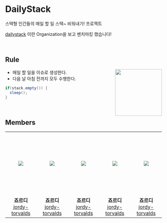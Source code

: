 # DailyStack 

 스택형 인간들의 매일 할 일 스택~ 비워내기! 프로젝트  
 
 [dailystack](https://github.com/dailystack/dailystack, "dailystack") 이란 Organization을 보고 벤치마킹 했습니다!
 

<br>

## Rule

<img src="https://avatars.githubusercontent.com/u/58139899?v=4" width="150px" align="right">

- 매일 할 일을 이슈로 생성한다.
- 다음 날 아침 전까지 모두 수행한다.

```java
if(stack.empty()) {
  sleep();
}
```

<br>


## Members

<table>
  <tr height="205px">
    <td align="center" width="200px">
      <a href="https://github.com/chaselover/"><img src="https://avatars.githubusercontent.com/u/58139899?v=4"/></a>
    </td>
    <td align="center" width="200px">
      <a href="https://github.com/devpla/"><img src="https://avatars.githubusercontent.com/u/58139899?v=4"/></a>
    </td>
    <td align="center" width="200px">
      <a href="https://github.com/seokzin/"><img src="https://avatars.githubusercontent.com/u/58139899?v=4"/></a>
    </td>
    <td align="center" width="200px">
      <a href="https://github.com/rosieyeon/"><img src="https://avatars.githubusercontent.com/u/58139899?v=4"/></a>
    </td>
    <td align="center" width="200px">
      <a href="https://github.com/zerossy/"><img src="https://avatars.githubusercontent.com/u/58139899?v=4"/></a>
    </td>
  </tr>
  <tr>
    <td align="center" width="200px">
      <strong>죠르디</strong><br><a href="https://github.com/jordy-torvalds/">jordy-torvalds</a>
    </td>
    <td align="center" width="200px">
      <strong>죠르디</strong><br><a href="https://github.com/jordy-torvalds/">jordy-torvalds</a>
    </td>
    <td align="center" width="200px">
      <strong>죠르디</strong><br><a href="https://github.com/jordy-torvalds/">jordy-torvalds</a>
    </td>
    <td align="center" width="200px">
      <strong>죠르디</strong><br><a href="https://github.com/jordy-torvalds/">jordy-torvalds</a>
    </td>
    <td align="center" width="200px">
      <strong>죠르디</strong><br><a href="https://github.com/jordy-torvalds/">jordy-torvalds</a>
    </td>
  </tr>
</table>

<br/>
